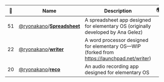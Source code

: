 |:star2: | Name | Description | 🌍|
|---|---|---|---|
|51|[@ryonakano](https://github.com/ryonakano)/[**Spreadsheet**](https://github.com/ryonakano/Spreadsheet)|A spreadsheet app designed for elementary OS (originally developed by Ana Gelez)||
|22|[@ryonakano](https://github.com/ryonakano)/[**writer**](https://github.com/ryonakano/writer)|A word processor designed for elementary OS—WIP (forked from https://launchpad.net/writer)||
|20|[@ryonakano](https://github.com/ryonakano)/[**reco**](https://github.com/ryonakano/reco)|An audio recording app designed for elementary OS||

